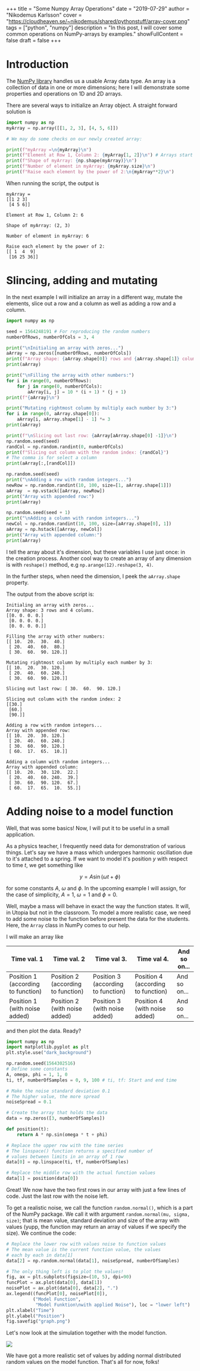 +++
title = "Some Numpy Array Operations"
date = "2019-07-29"
author = "Nikodemus Karlsson"
cover = "https://cloudheaven.se/~nikodemus/shared/pythonstuff/array-cover.png"
tags = ["python", "numpy"]
description = "In this post, I will cover some common operations on NumPy-arrays by examples."
showFullContent = false
draft = false
+++

# Introduction
The [NumPy library](https://numpy.org/devdocs/) handles us a usable Array data type. An array is a
collection of data in one or more dimensions; here I will demonstrate some properties and operations on 1D and 2D arrays.

There are several ways to initialize an Array object. A straight forward
solution is

```python
import numpy as np
myArray = np.array([[1, 2, 3], [4, 5, 6]])

# We may do some checks on our newly created array:

print(f"myArray =\n{myArray}\n")
print(f"Element at Row 1, Column 2: {myArray[1, 2]}\n") # Arrays start indexing at 0
print(f"Shape of myArray: {np.shape(myArray)}\n")
print(f"Number of element in myArray: {myArray.size}\n")
print(f"Raise each element by the power of 2:\n{myArray**2}\n")
```
When running the script, the output is

```
myArray =
[[1 2 3]
 [4 5 6]]

Element at Row 1, Column 2: 6

Shape of myArray: (2, 3)

Number of element in myArray: 6

Raise each element by the power of 2:
[[ 1  4  9]
 [16 25 36]]
```
# Slincing, adding and mutating
In the next example I will initialize an array in a different way, mutate the
elements, slice out a row and a column as well as adding a row and a column.

```python
import numpy as np

seed = 1564248191 # For reproducing the random numbers
numberOfRows, numberOfCols = 3, 4

print("\nInitialing an array with zeros...")
aArray = np.zeros([numberOfRows, numberOfCols])
print(f"Array shape: {aArray.shape[0]} rows and {aArray.shape[1]} colums.")
print(aArray)

print("\nFilling the array with other numbers:")
for i in range(0, numberOfRows):
    for j in range(0, numberOfCols):
        aArray[i, j] = 10 * (i + 1) * (j + 1)
print(f"{aArray}\n")

print("Mutating rightmost column by multiply each number by 3:")
for i in range(0, aArray.shape[0]):
    aArray[i, aArray.shape[1] - 1] *= 3
print(aArray)

print(f"\nSlicing out last row: {aArray[aArray.shape[0] -1]}\n")
np.random.seed(seed)
randCol = np.random.randint(0, numberOfCols)
print(f"Slicing out column with the random index: {randCol}")
# The comma is for select a column
print(aArray[:,[randCol]])

np.random.seed(seed)
print("\nAdding a row with random integers...")
newRow = np.random.randint(10, 100, size=[1, aArray.shape[1]])
aArray  = np.vstack([aArray, newRow])
print("Array with appended row:")
print(aArray)

np.random.seed(seed + 1)
print("\nAdding a column with random integers...")
newCol = np.random.randint(10, 100, size=[aArray.shape[0], 1])
aArray = np.hstack([aArray, newCol])
print("Array with appended column:")
print(aArray)
```
I tell the array about it's dimension, but these variables I use just
once: in the creation process. Another cool way to create an array of any
 dimension is with `reshape()` method, e.g `np.arange(12).reshape(3, 4)`.

In the further steps, when need the dimension, I peek the `aArray.shape`
property.

The output from the above script is:
```
Initialing an array with zeros...
Array shape: 3 rows and 4 colums.
[[0. 0. 0. 0.]
 [0. 0. 0. 0.]
 [0. 0. 0. 0.]]

Filling the array with other numbers:
[[ 10.  20.  30.  40.]
 [ 20.  40.  60.  80.]
 [ 30.  60.  90. 120.]]

Mutating rightmost column by multiply each number by 3:
[[ 10.  20.  30. 120.]
 [ 20.  40.  60. 240.]
 [ 30.  60.  90. 120.]]

Slicing out last row: [ 30.  60.  90. 120.]

Slicing out column with the random index: 2
[[30.]
 [60.]
 [90.]]

Adding a row with random integers...
Array with appended row:
[[ 10.  20.  30. 120.]
 [ 20.  40.  60. 240.]
 [ 30.  60.  90. 120.]
 [ 60.  17.  65.  10.]]

Adding a column with random integers...
Array with appended column:
[[ 10.  20.  30. 120.  22.]
 [ 20.  40.  60. 240.  39.]
 [ 30.  60.  90. 120.  67.]
 [ 60.  17.  65.  10.  55.]]
```
# Adding noise to a model function
Well, that was some basics! Now, I will put it to be useful in a small
application.

As a physics teacher, I frequently need data for demonstration of various
things.
Let's say we have a mass which undergoes harmonic oscillation due to
it's attached to a spring. If we want to model it's position $y$ with
respect to time $t$, we get something like

$$y=A\sin(\omega{t}+\phi)$$

for some constants $A$, $\omega$ and $\phi$. In the upcoming example I will
assign, for the case of simplicity,  $A = 1$, $\omega = 1$ and $\phi = 0$.

Well, maybe a mass will behave in exact the way the function states. It will,
in Utopia but not in the classroom. To model a more realistic case, we need to
add some noise to the function before present the data for the students. Here,
the `Array` class in NumPy comes to our help.

I will make an array like

| Time val. 1 | Time val. 2 | Time val 3. | Time val 4. | And so on... |
|------------------------------------|------------------------------------|------------------------------------|------------------------------------|--------------|
| Position 1 (according to function) | Position 2 (according to function) | Position 3 (according to function) | Position 4 (according to function) | And so on... |
| Position 1 (with noise added) | Position 2 (with noise added) | Position 3 (with noise added) | Position 4 (with noise added) | And so on... |

and then plot the data. Ready?
```python
import numpy as np
import matplotlib.pyplot as plt
plt.style.use("dark_background")

np.random.seed(1564302516)
# Define some constants
A, omega, phi = 1, 1, 0
ti, tf, numberOfSamples = 0, 9, 100 # ti, tf: Start and end time

# Make the noise standard deviation 0.1
# The higher value, the more spread
noiseSpread = 0.1

# Create the array that holds the data
data = np.zeros([3, numberOfSamples])

def position(t):
    return A * np.sin(omega * t + phi)

# Replace the upper row with the time series
# The linspace() function returns a specified number of
# values between limits in an array of 1 row
data[0] = np.linspace(ti, tf, numberOfSamples)

# Replace the middle row with the actual function values
data[1] = position(data[0])
```
Great! We now have the two first rows in our array with just a few lines
of code. Just the last row with the noise left.

To get a realistic noise, we call the function `random.normal()`, which is a
part of the NumPy package. We call it with argument
`random.normal(mu, sigma, size)`; that is mean value, standard deviation and
size of the array with values (yupp, the function may return an array of
values if we specify the size). We continue the code:

```python
# Replace the lower row with values noise to function values
# The mean value is the current function value, the values
# each by each in data[1]
data[2] = np.random.normal(data[1], noiseSpread, numberOfSamples)

# The only thing left is to plot the values!
fig, ax = plt.subplots(figsize=(10, 5), dpi=90)
funcPlot = ax.plot(data[0], data[1])
noisePlot = ax.plot(data[0], data[2], ".")
ax.legend((funcPlot[0], noisePlot[0]),
          ("Model Function",
           "Model Funktion\nwith applied Noise"), loc = "lower left")
plt.xlabel("Time")
plt.ylabel("Position")
fig.savefig("graph.png")
```

Let's now look at the simulation together with the model function.

![](https://cloudheaven.se/~nikodemus/shared/pythonstuff/graph.png)

We have got a more realistic set of values by adding
normal distributed random values on the model function.
That's all for now, folks!
